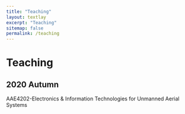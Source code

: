 ```yaml
---
title: "Teaching"
layout: textlay
excerpt: "Teaching"
sitemap: false
permalink: /teaching
---
```


# Teaching

## 2020 Autumn
AAE4202-Electronics & Information Technologies for Unmanned Aerial Systems





<!-- 
<figure>
<img src="{{ site.url }}{{ site.baseurl }}/images/picpic/Gallery/DSC_0696.jpg" width="95%">
</figure> -->
